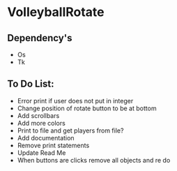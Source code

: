 # VolleyballRotate

## Dependency's
+ Os
+ Tk

## To Do List:
+ Error print if user does not put in integer
+ Change position of rotate button to be at bottom
+ Add scrollbars
+ Add more colors
+ Print to file and get players from file?
+ Add documentation
+ Remove print statements
+ Update Read Me
+ When buttons are clicks remove all objects and re do
